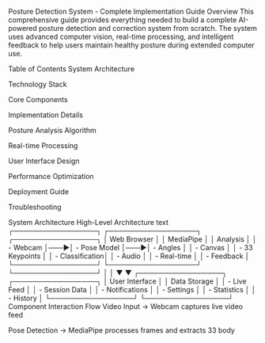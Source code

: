 Posture Detection System - Complete Implementation Guide
Overview
This comprehensive guide provides everything needed to build a complete AI-powered posture detection and correction system from scratch. The system uses advanced computer vision, real-time processing, and intelligent feedback to help users maintain healthy posture during extended computer use.

Table of Contents
System Architecture

Technology Stack

Core Components

Implementation Details

Posture Analysis Algorithm

Real-time Processing

User Interface Design

Performance Optimization

Deployment Guide

Troubleshooting

System Architecture
High-Level Architecture
text
┌─────────────────┐    ┌──────────────────┐    ┌─────────────────┐
│   Web Browser   │    │   MediaPipe      │    │   Analysis      │
│   - Webcam      │───▶│   - Pose Model   │───▶│   - Angles      │
│   - Canvas      │    │   - 33 Keypoints │    │   - Classification│
│   - Audio       │    │   - Real-time    │    │   - Feedback    │
└─────────────────┘    └──────────────────┘    └─────────────────┘
         │                                              │
         ▼                                              ▼
┌─────────────────┐                          ┌─────────────────┐
│ User Interface  │                          │ Data Storage    │
│ - Live Feed     │                          │ - Session Data  │
│ - Notifications │                          │ - Settings      │
│ - Statistics    │                          │ - History       │
└─────────────────┘                          └─────────────────┘
Component Interaction Flow
Video Input → Webcam captures live video feed

Pose Detection → MediaPipe processes frames and extracts 33 body